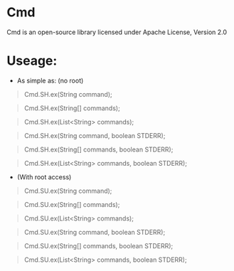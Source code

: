 Cmd
=

Cmd is an open-source library licensed under Apache License, Version 2.0

Useage:
=

- As simple as: (no root)

>Cmd.SH.ex(String command);

>Cmd.SH.ex(String[] commands);

>Cmd.SH.ex(List\<String\> commands);


>Cmd.SH.ex(String command, boolean STDERR);

>Cmd.SH.ex(String[] commands, boolean STDERR);

>Cmd.SH.ex(List\<String\> commands, boolean STDERR);


- (With root access)

>Cmd.SU.ex(String command);

>Cmd.SU.ex(String[] commands);

>Cmd.SU.ex(List\<String\> commands);


>Cmd.SU.ex(String command, boolean STDERR);

>Cmd.SU.ex(String[] commands, boolean STDERR);

>Cmd.SU.ex(List\<String\> commands, boolean STDERR);

